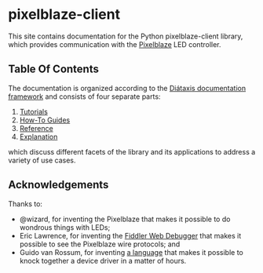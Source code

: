# pixelblaze-client

This site contains documentation for the Python pixelblaze-client library, which provides communication with the [Pixelblaze](https://electromage.com/) LED controller.

## Table Of Contents

The documentation is organized according to the [Diátaxis documentation framework](https://diataxis.fr/)
and consists of four separate parts:

1. [Tutorials](tutorials.md)
2. [How-To Guides](how-to-guides.md)
3. [Reference](pixelblaze.md)
4. [Explanation](pixelblazeProtocol.md)

which discuss different facets of the library and its applications to address a variety of use cases.

## Acknowledgements

Thanks to: 
* @wizard, for inventing the Pixelblaze that makes it possible to do wondrous things with LEDs;
* Eric Lawrence, for inventing the [Fiddler Web Debugger](https://www.telerik.com/fiddler/) that makes it possible to see the Pixelblaze wire protocols; and
* Guido van Rossum, for inventing [a language](https://www.python.org/) that makes it possible to knock together a device driver in a matter of hours.

